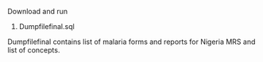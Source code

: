 Download and run 
1. Dumpfilefinal.sql 


Dumpfilefinal contains list of malaria forms and reports for Nigeria MRS and list of concepts. 
